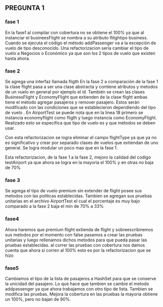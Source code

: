## PREGUNTA 1
### fase 1 
En la fase1 al compilar con cobertura no se obtiene el 100% ya que al instanciar el busineesFlight se nombra a su atributo flitghtipo business. Cuando se ejecuta el código el método addPassenger va a la excepción de vuelo de tipo desconocido. Una refactorizacion sería cambiar el tipo de vuelo a Negocios o Económico ya que son los 2 tipos de vuelo que existen hasta ahora.

### fase 2
Se agrega una interfaz llamada fligth
En la fase 2 a comparación de la fase 1 la clase flight pasa a ser una clase abstracta y contiene atributos y metodos de un vuelo en general por ejemplo el id. También se crean las clases BusinessFlight y EconomyFlight que extienden de la clase flight ambas tiene el método agregar pasajeros y remover pasajero. Estos serán modificado con las condiciones que se establecieron dependiendo del tipo de vuelo . En AirportTest se puede nota que en la linea 18 primero se instancia economyflight como fligth y luego instancia como EconomyFlight. Realizado esto se especifica que
tipo de vuelo es y que métodos se deben usar.

Con esta refactorizacion se logra eliminar el campo flightType ya que ya no es significativo y crear por separado clases de vuelos que extiendan de uno general. Se logra modular un poco mas que en la fase 1.

Esta refactorizacion, de la fase 1 a la fase 2, mejoro la calidad del codigo testAirport ya que ahora se logra en la mayoria el 100% y en otras no baja de 70% 

### fase 3
Se agrega el tipo de vuelo premium sin extender de flight posee sus metodos con las politicas establecidas. Tambien se agregan sus pruebas unitarias en el archivo AirportTest el cual el porcentaje es muy bajo comparado a la fase 2 baja el min de 70% a 33% 

### fase4

Ahora haremos que premium flight extienda de flight y sobreescribiremos sus metodos por el momento con false pasamos a crear las pruebas unitarias y luego rellenamos dichos metodos para que pueda pasar las pruebas establecidas. al correr las pruebas con cobertura nos damos cuenta que ahora si corren al 100% esto es por la refactorizacion que se hizo 

### fase5
Cambiamos el tipo de la lista de pasajeros a HashSet para que se conserve la unicidad del pasajero. Lo que hace que tambien se cambie el metodo addpassenger ya que ahora trabajamos con otro tipo de lista. Tambien se modifica las pruebas. Mejora la cobertura en las pruebas la mayoria obtiene un 100%, pero no bajan de 90%.
